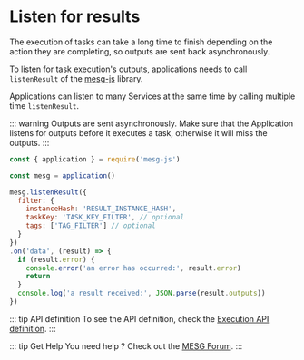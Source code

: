 # Listen for results

The execution of tasks can take a long time to finish depending on the action they are completing, so outputs are sent back asynchronously.

To listen for task execution's outputs, applications needs to call `listenResult` of the [mesg-js](https://github.com/mesg-foundation/mesg-js) library.

Applications can listen to many Services at the same time by calling multiple time `listenResult`.

::: warning
Outputs are sent asynchronously. Make sure that the Application listens for outputs before it executes a task, otherwise it will miss the outputs.
:::

```javascript
const { application } = require('mesg-js')

const mesg = application()

mesg.listenResult({
  filter: {
    instanceHash: 'RESULT_INSTANCE_HASH',
    taskKey: 'TASK_KEY_FILTER', // optional
    tags: ['TAG_FILTER'] // optional
  }
})
.on('data', (result) => {
  if (result.error) {
    console.error('an error has occurred:', result.error)
    return
  }
  console.log('a result received:', JSON.parse(result.outputs))
})
```

::: tip API definition
To see the API definition, check the [Execution API definition](../../api/execution.md).
:::

::: tip Get Help
You need help ? Check out the <a href="https://forum.mesg.com" target="_blank">MESG Forum</a>.
:::
